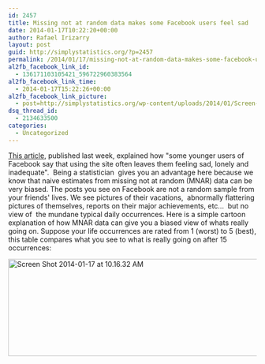 ```yaml
---
id: 2457
title: Missing not at random data makes some Facebook users feel sad
date: 2014-01-17T10:22:20+00:00
author: Rafael Irizarry
layout: post
guid: http://simplystatistics.org/?p=2457
permalink: /2014/01/17/missing-not-at-random-data-makes-some-facebook-users-feel-sad/
al2fb_facebook_link_id:
  - 136171103105421_596722960383564
al2fb_facebook_link_time:
  - 2014-01-17T15:22:26+00:00
al2fb_facebook_link_picture:
  - post=http://simplystatistics.org/wp-content/uploads/2014/01/Screen-Shot-2014-01-17-at-10.16.32-AM.png
dsq_thread_id:
  - 2134633500
categories:
  - Uncategorized
---
```

[This article](http://www.npr.org/2014/01/09/261108836/many-younger-facebook-users-unfriend-the-network), published last week, explained how "some younger users of Facebook say that using the site often leaves them feeling sad, lonely and inadequate".  Being a statistician  gives you an advantage here because we know that naive estimates from missing not at random (MNAR) data can be very biased. The posts you see on Facebook are not a random sample from your friends' lives. We see pictures of their vacations,  abnormally flattering pictures of themselves, reports on their major achievements, etc...  but no view of  the mundane typical daily occurrences. Here is a simple cartoon explanation of how MNAR data can give you a biased view of whats really going on. Suppose your life occurrences are rated from 1 (worst) to 5 (best), this table compares what you see to what is really going on after 15 occurrences:

<a href="http://simplystatistics.org/2014/01/17/missing-not-at-random-data-makes-some-facebook-users-feel-sad/screen-shot-2014-01-17-at-10-16-32-am/" rel="attachment wp-att-2516"><img class="alignnone size-full wp-image-2516" alt="Screen Shot 2014-01-17 at 10.16.32 AM" src="http://simplystatistics.org/wp-content/uploads/2014/01/Screen-Shot-2014-01-17-at-10.16.32-AM.png" width="1105" height="197" srcset="http://simplystatistics.org/wp-content/uploads/2014/01/Screen-Shot-2014-01-17-at-10.16.32-AM-300x53.png 300w, http://simplystatistics.org/wp-content/uploads/2014/01/Screen-Shot-2014-01-17-at-10.16.32-AM-1024x182.png 1024w, http://simplystatistics.org/wp-content/uploads/2014/01/Screen-Shot-2014-01-17-at-10.16.32-AM.png 1105w" sizes="(max-width: 1105px) 100vw, 1105px" /></a>
